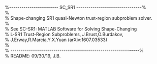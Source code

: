 %------------------------ SC_SR1 --------------------------------%  
%  
% Shape-changing SR1 quasi-Newton trust-region subproblem solver.  
%  
% See SC-SR1: MATLAB Software for Solving Shape-Changing  
% L-SR1 Trust-Region Subproblems, J.Brust,O.Burdakov,  
% J.Erway,R.Marcia,Y.X.Yuan (arXiv:1607.03533)  
%  
% ---------------------------------------------------------------%  
% README: 09/30/19, J.B.

